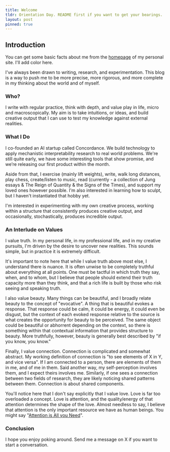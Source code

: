 ```yaml
---
title: Welcome
tldr: Orientation Day. README first if you want to get your bearings.
layout: post
pinned: true
---
```


## Introduction
You can get some basic facts about me from the [homepage](/) of my personal site. I'll add color here.

I've always been drawn to writing, research, and experimentation. This blog is a way to push me to be more precise, more rigorous, and more complete in my thinking about the world and of myself.

### Who?

I write with regular practice, think with depth, and value play in life, micro and macroscopically. My aim is to take intuitions, or ideas, and build creative output that I can use to test my knowledge against external realities.

### What I Do
I co-founded an AI startup called Concordance. We build technology to apply mechanistic interpretability research to real world problems. We're still quite early, we have some interesting tools that show promise, and we’re releasing our first product within the month.

Aside from that, I exercise (mainly lift weights), write, walk long distances, play chess, create/listen to music, read (currently - a collection of Jung essays & The Reign of Quantity & the Signs of the Times), and support my loved ones however possible. I'm also interested in learning how to sculpt, but I haven't instantiated that hobby yet.

I'm interested in experimenting with my own creative process, working within a structure that consistently produces creative output, and occasionally, stochastically, produces incredible output.

### An Interlude on Values
I value truth. In my personal life, in my professional life, and in my creative pursuits, I'm driven by the desire to uncover new realities. This sounds simple, but in practice it is extremely difficult.

It's important to note here that while I value truth above most else, I understand there is nuance. It is often unwise to be completely truthful about everything at all points. One must be tactful in which truth they say, when, and to whom, but I believe that people should extend their truth capacity more than they think, and that a rich life is built by those who risk seeing and speaking truth.

I also value beauty. Many things can be beautiful, and I broadly relate beauty to the concept of "evocative". A thing that is beautiful evokes a response. That response could be calm, it could be energy, it could even be disgust, but the context of each evoked response relative to the source is what creates the opportunity for beauty to be perceived. The same object could be beautiful or abhorrent depending on the context, so there is something within that contextual information that provides structure to beauty. More truthfully, however, beauty is generally best described by "if you know, you know."

Finally, I value connection. Connection is complicated and somewhat abstract. My working definition of connection is "to see elements of X in Y, and vice versa". If I am connected to a person, there are elements of them in me, and of me in them. Said another way, my self-perception involves them, and I expect theirs involves me. Similarly, if one sees a connection between two fields of research, they are likely noticing shared patterns between them. Connection is about shared components.

You'll notice here that I don't say explicitly that I value love. Love is far too overloaded a concept. Love is attention, and the quality/energy of that attention determines the shape of the love. Almost needless to say, I believe that attention is the only important resource we have as human beings. You might say "[Attention is All you Need](https://arxiv.org/abs/1706.03762)".

### Conclusion
I hope you enjoy poking around. Send me a message on X if you want to start a conversation.
